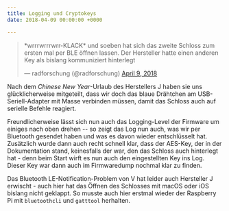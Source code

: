 ```yaml
---
title: Logging und Cryptokeys
date: 2018-04-09 00:00:00 +0000

---
```

<blockquote class="twitter-tweet"><p lang="de" dir="ltr">*wrrrwrrrwrr-KLACK* und soeben hat sich das zweite Schloss zum ersten mal per BLE öffnen lassen. Der Hersteller hatte einen anderen Key als bislang kommuniziert hinterlegt</p>&mdash; radforschung (@radforschung) <a href="https://twitter.com/radforschung/status/983360948932153344?ref_src=twsrc%5Etfw">April 9, 2018</a></blockquote>
<script async src="https://platform.twitter.com/widgets.js" charset="utf-8"></script>

Nach dem *Chinese New Year*-Urlaub des Herstellers J haben sie uns glücklicherweise mitgeteilt, dass wir doch das blaue Drähtchen am USB-Seriell-Adapter mit Masse verbinden müssen, damit das Schloss auch auf serielle Befehle reagiert.

Freundlicherweise lässt sich nun auch das Logging-Level der Firmware um einiges nach oben drehen -- so zeigt das Log nun auch, was wir per Bluetooth gesendet haben und was es davon wieder entschlüsselt hat. Zusätzlich wurde dann auch recht schnell klar, dass der AES-Key, der in der Dokumentation stand, keinesfalls der war, den das Schloss auch hinterlegt hat - denn beim Start wirft es nun auch den eingestellten Key ins Log. Dieser Key war dann auch im Firmwaredump nochmal klar zu finden.

Das Bluetooth LE-Notification-Problem von V hat leider auch Hersteller J erwischt - auch hier hat das Öffnen des Schlosses mit macOS oder iOS bislang nicht geklappt. So musste auch hier erstmal wieder der Raspberry Pi mit `bluetoothcli` und `gatttool` herhalten.